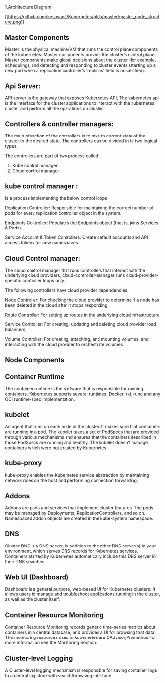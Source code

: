 1.Architecture Diagram

[[https://github.com/kesavand/Kubernetes/blob/master/master_node_structure.png]]

Master Components
------------------
Master is the physical machine/VM that runs the control plane components of the kubernetes. Master components provide the cluster’s control plane. Master components make global decisions about the cluster (for example, scheduling), and detecting and responding to cluster events (starting up a new pod when a replication controller’s ‘replicas’ field is unsatisfied).



Api Server:
----------
API server is  the gateway that exposes Kubernetes API, The kubernetes api is the interface for the cluster applications to interact with the kubernetes cluster and  perform  all the operations on cluster.


Controllers & controller managers:
---------------------------------
The main pfunction of the controllers is to mke th current state of the cluster to the desired state.
The controllers can be divided in to two logical types.

The controllers are part of two process called
1. Kube control manager
2. Cloud control manager


kube control manager :
-------------------
is a process implementing the below control loops

Replication Controller: Responsible for maintaining the correct number of pods for every replication controller object in the system.

Endpoints Controller: Populates the Endpoints object (that is, joins Services & Pods).

Service Account & Token Controllers: Create default accounts and API access tokens for new namespaces.

Cloud Control manager:
---------------------
The cloud control manager that runs controllers that interact with the underlying cloud providers, cloud-controller-manager runs cloud-provider-specific controller loops only.

The following controllers have cloud provider dependencies:

Node Controller: For checking the cloud provider to determine if a node has been deleted in the cloud after it stops responding

Route Controller: For setting up routes in the underlying cloud infrastructure

Service Controller: For creating, updating and deleting cloud provider load balancers

Volume Controller: For creating, attaching, and mounting volumes, and interacting with the cloud provider to orchestrate volumes

Node Components
---------------

Container Runtime
-----------------
The container runtime is the software that is responsible for running containers. Kubernetes supports several runtimes: Docker, rkt, runc and any OCI runtime-spec implementation.

kubelet
-------
An agent that runs on each node in the cluster. It makes sure that containers are running in a pod.
The kubelet takes a set of PodSpecs that are provided through various mechanisms and ensures that the containers described in those PodSpecs are running and healthy. The kubelet doesn’t manage containers which were not created by Kubernetes.

kube-proxy
----------
kube-proxy enables the Kubernetes service abstraction by maintaining network rules on the host and performing connection forwarding.

Addons
------
Addons are pods and services that implement cluster features. The pods may be managed by Deployments, ReplicationControllers, and so on. Namespaced addon objects are created in the kube-system namespace.

DNS
---
Cluster DNS is a DNS server, in addition to the other DNS server(s) in your environment, which serves DNS records for Kubernetes services.
Containers started by Kubernetes automatically include this DNS server in their DNS searches.

Web UI (Dashboard)
------------------
Dashboard is a general purpose, web-based UI for Kubernetes clusters. It allows users to manage and troubleshoot applications running in the cluster, as well as the cluster itself.

Container Resource Monitoring
-----------------------------
Container Resource Monitoring records generic time-series metrics about containers in a central database, and provides a UI for browsing that data.
The monitoring resources used in kubernetes are CAdvisor,Promethus
For more information see the Monitoring Section.
  
Cluster-level Logging
---------------------
A Cluster-level logging mechanism is responsible for saving container logs to a central log store with search/browsing interface.


